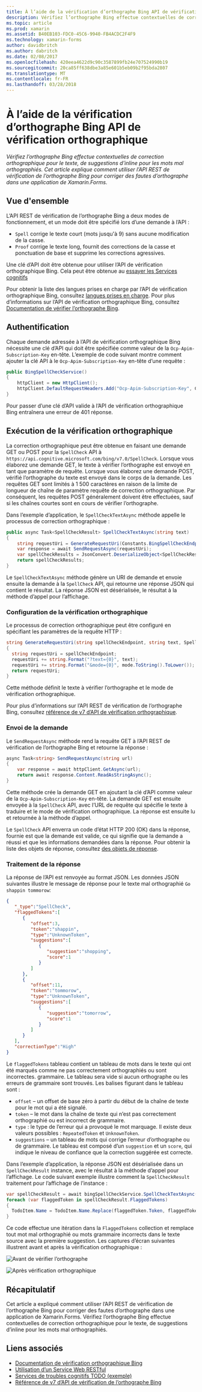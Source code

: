 ```yaml
---
title: À l’aide de la vérification d’orthographe Bing API de vérification orthographique
description: Vérifiez l’orthographe Bing effectue contextuelles de correction orthographique pour le texte, de suggestions d’inline pour les mots mal orthographiés. Cet article explique comment utiliser l’API REST de vérification de l’orthographe Bing pour corriger des fautes d’orthographe dans une application de Xamarin.Forms.
ms.topic: article
ms.prod: xamarin
ms.assetid: B40EB103-FDC0-45C6-9940-FB4ACDC2F4F9
ms.technology: xamarin-forms
author: davidbritch
ms.author: dabritch
ms.date: 02/08/2017
ms.openlocfilehash: 420eea4622d9c90c3587899fb24e707524990b19
ms.sourcegitcommit: 20ca85ff638dbe3a85e601b5eb09b2f95bda2807
ms.translationtype: MT
ms.contentlocale: fr-FR
ms.lasthandoff: 03/28/2018
---
```

# <a name="spell-checking-using-the-bing-spell-check-api"></a>À l’aide de la vérification d’orthographe Bing API de vérification orthographique

_Vérifiez l’orthographe Bing effectue contextuelles de correction orthographique pour le texte, de suggestions d’inline pour les mots mal orthographiés. Cet article explique comment utiliser l’API REST de vérification de l’orthographe Bing pour corriger des fautes d’orthographe dans une application de Xamarin.Forms._

## <a name="overview"></a>Vue d'ensemble

L’API REST de vérification de l’orthographe Bing a deux modes de fonctionnement, et un mode doit être spécifié lors d’une demande à l’API :

- `Spell` corrige le texte court (mots jusqu'à 9) sans aucune modification de la casse.
- `Proof` corrige le texte long, fournit des corrections de la casse et ponctuation de base et supprime les corrections agressives.

Une clé d’API doit être obtenue pour utiliser l’API de vérification orthographique Bing. Cela peut être obtenue au [essayer les Services cognitifs](https://azure.microsoft.com/try/cognitive-services/)

Pour obtenir la liste des langues prises en charge par l’API de vérification orthographique Bing, consultez [langues prises en charge](/azure/cognitive-services/bing-spell-check/bing-spell-check-supported-languages/). Pour plus d’informations sur l’API de vérification orthographique Bing, consultez [Documentation de vérifier l’orthographe Bing](/azure/cognitive-services/bing-spell-check/).

## <a name="authentication"></a>Authentification

Chaque demande adressée à l’API de vérification orthographique Bing nécessite une clé d’API qui doit être spécifiée comme valeur de la `Ocp-Apim-Subscription-Key` en-tête. L’exemple de code suivant montre comment ajouter la clé API à le `Ocp-Apim-Subscription-Key` en-tête d’une requête :

```csharp
public BingSpellCheckService()
{
    httpClient = new HttpClient();
    httpClient.DefaultRequestHeaders.Add("Ocp-Apim-Subscription-Key", Constants.BingSpellCheckApiKey);
}
```

Pour passer d’une clé d’API valide à l’API de vérification orthographique Bing entraînera une erreur de 401 réponse.

## <a name="performing-spell-checking"></a>Exécution de la vérification orthographique

La correction orthographique peut être obtenue en faisant une demande GET ou POST pour la `SpellCheck` API à `https://api.cognitive.microsoft.com/bing/v7.0/SpellCheck`. Lorsque vous élaborez une demande GET, le texte à vérifier l’orthographe est envoyé en tant que paramètre de requête. Lorsque vous élaborez une demande POST, vérifié l’orthographe du texte est envoyé dans le corps de la demande. Les requêtes GET sont limités à 1 500 caractères en raison de la limite de longueur de chaîne de paramètre requête de correction orthographique. Par conséquent, les requêtes POST généralement doivent être effectuées, sauf si les chaînes courtes sont en cours de vérifier l’orthographe.

Dans l’exemple d’application, le `SpellCheckTextAsync` méthode appelle le processus de correction orthographique :

```csharp
public async Task<SpellCheckResult> SpellCheckTextAsync(string text)
{
    string requestUri = GenerateRequestUri(Constants.BingSpellCheckEndpoint, text, SpellCheckMode.Spell);
    var response = await SendRequestAsync(requestUri);
    var spellCheckResults = JsonConvert.DeserializeObject<SpellCheckResult>(response);
    return spellCheckResults;
}
```

Le `SpellCheckTextAsync` méthode génère un URI de demande et envoie ensuite la demande à la `SpellCheck` API, qui retourne une réponse JSON qui contient le résultat. La réponse JSON est désérialisée, le résultat à la méthode d’appel pour l’affichage.

### <a name="configuring-spell-checking"></a>Configuration de la vérification orthographique

Le processus de correction orthographique peut être configuré en spécifiant les paramètres de la requête HTTP :

```csharp
string GenerateRequestUri(string spellCheckEndpoint, string text, SpellCheckMode mode)
{
  string requestUri = spellCheckEndpoint;
  requestUri += string.Format("?text={0}", text);                         // text to spell check
  requestUri += string.Format("&mode={0}", mode.ToString().ToLower());    // spellcheck mode - proof or spell
  return requestUri;
}
```

Cette méthode définit le texte à vérifier l’orthographe et le mode de vérification orthographique.

Pour plus d’informations sur l’API REST de vérification de l’orthographe Bing, consultez [référence de v7 d’API de vérification orthographique](/rest/api/cognitiveservices/bing-spell-check-api-v7-reference/).

### <a name="sending-the-request"></a>Envoi de la demande

Le `SendRequestAsync` méthode rend la requête GET à l’API REST de vérification de l’orthographe Bing et retourne la réponse :

```csharp
async Task<string> SendRequestAsync(string url)
{
    var response = await httpClient.GetAsync(url);
    return await response.Content.ReadAsStringAsync();
}
```

Cette méthode crée la demande GET en ajoutant la clé d’API comme valeur de la `Ocp-Apim-Subscription-Key` en-tête. La demande GET est ensuite envoyée à la `SpellCheck` API, avec l’URL de requête qui spécifie le texte à traduire et le mode de vérification orthographique. La réponse est ensuite lu et retournée à la méthode d’appel.

Le `SpellCheck` API enverra un code d’état HTTP 200 (OK) dans la réponse, fournie est que la demande est valide, ce qui signifie que la demande a réussi et que les informations demandées dans la réponse. Pour obtenir la liste des objets de réponse, consultez [des objets de réponse](/rest/api/cognitiveservices/bing-spell-check-api-v7-reference#response-objects).

### <a name="processing-the-response"></a>Traitement de la réponse

La réponse de l’API est renvoyée au format JSON. Les données JSON suivantes illustre le message de réponse pour le texte mal orthographié `Go shappin tommorow`:

```json
{  
   "_type":"SpellCheck",
   "flaggedTokens":[  
      {  
         "offset":3,
         "token":"shappin",
         "type":"UnknownToken",
         "suggestions":[  
            {  
               "suggestion":"shopping",
               "score":1
            }
         ]
      },
      {  
         "offset":11,
         "token":"tommorow",
         "type":"UnknownToken",
         "suggestions":[  
            {  
               "suggestion":"tomorrow",
               "score":1
            }
         ]
      }
   ],
   "correctionType":"High"
}
```

Le `flaggedTokens` tableau contient un tableau de mots dans le texte qui ont été marqués comme ne pas correctement orthographiés ou sont incorrectes. grammaire. Le tableau sera vide si aucun orthographe ou les erreurs de grammaire sont trouvés. Les balises figurant dans le tableau sont :

- `offset` – un offset de base zéro à partir du début de la chaîne de texte pour le mot qui a été signalé.
- `token` – le mot dans la chaîne de texte qui n’est pas correctement orthographié ou est incorrect de grammaire.
- `type` : le type de l’erreur qui a provoqué le mot marquage. Il existe deux valeurs possibles : `RepeatedToken` et `UnknownToken`.
- `suggestions` – un tableau de mots qui corrige l’erreur d’orthographe ou de grammaire. Le tableau est composé d’un `suggestion` et un `score`, qui indique le niveau de confiance que la correction suggérée est correcte.

Dans l’exemple d’application, la réponse JSON est désérialisée dans un `SpellCheckResult` instance, avec le résultat à la méthode d’appel pour l’affichage. Le code suivant exemple illustre comment la `SpellCheckResult` traitement pour l’affichage de l’instance :

```csharp
var spellCheckResult = await bingSpellCheckService.SpellCheckTextAsync(TodoItem.Name);
foreach (var flaggedToken in spellCheckResult.FlaggedTokens)
{
  TodoItem.Name = TodoItem.Name.Replace(flaggedToken.Token, flaggedToken.Suggestions.FirstOrDefault().Suggestion);
}
```

Ce code effectue une itération dans la `FlaggedTokens` collection et remplace tout mot mal orthographié ou mots grammaire incorrects dans le texte source avec la première suggestion. Les captures d’écran suivantes illustrent avant et après la vérification orthographique :

![](spell-check-images/before-spell-check.png "Avant de vérifier l’orthographe")

![](spell-check-images/after-spell-check.png "Après vérification orthographique")

## <a name="summary"></a>Récapitulatif

Cet article a expliqué comment utiliser l’API REST de vérification de l’orthographe Bing pour corriger des fautes d’orthographe dans une application de Xamarin.Forms. Vérifiez l’orthographe Bing effectue contextuelles de correction orthographique pour le texte, de suggestions d’inline pour les mots mal orthographiés.

## <a name="related-links"></a>Liens associés

- [Documentation de vérification orthographique Bing](/azure/cognitive-services/bing-spell-check/)
- [Utilisation d’un Service Web RESTful](~/xamarin-forms/data-cloud/consuming/rest.md)
- [Services de troubles cognitifs TODO (exemple)](https://developer.xamarin.com/samples/xamarin-forms/WebServices/TodoCognitiveServices/)
- [Référence de v7 d’API de vérification de l’orthographe Bing](/rest/api/cognitiveservices/bing-spell-check-api-v7-reference/)
